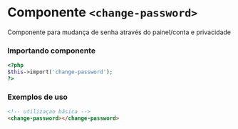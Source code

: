 # Componente `<change-password>`
Componente para mudança de senha através do painel/conta e privacidade

### Importando componente
```PHP
<?php 
$this->import('change-password');
?>
```
### Exemplos de uso
```HTML
<!-- utilizaçao básica -->
<change-password></change-password>
```